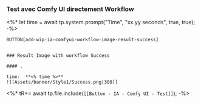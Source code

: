 ### Test avec Comfy UI directement Workflow

<%*
let time = await tp.system.prompt("Time", "xx.yy seconds", true, true);
-%>

`BUTTON[add-wip-ia-comfyui-workflow-image-result-success]`

```````ad-success

### Result Image with workflow Success

#### .

time:  **<% time %>**
![[Assets/banner/Style1/Success.png|300]]
```````

<%*
tR+= await tp.file.include(`[[Button - IA - Comfy UI - Test]]`);
-%>
